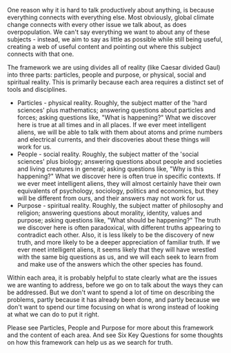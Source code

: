 One reason why it is hard to talk productively about anything, is because everything connects with everything else.  Most obviously, global climate change connects with every other issue we talk about, as does overpopulation.  We can't say everything we want to about any of these subjects - instead, we aim to say as little as possible while still being useful, creating a web of useful content and pointing out where this subject connects with that one.

The framework we are using divides all of reality (like Caesar divided Gaul) into three parts: particles, people and purpose, or physical, social and spiritual reality.  This is primarily because each area requires a distinct set of tools and disciplines.

*    Particles - physical reality. Roughly, the subject matter of the 'hard sciences' plus mathematics; answering questions about particles and forces; asking questions like, "What is happening?"  What we discover here is true at all times and in all places.  If we ever meet intelligent aliens, we will be able to talk with them about atoms and prime numbers and electrical currents, and their discoveries about these things will work for us.
*    People - social reality.  Roughly, the subject matter of the 'social sciences' plus biology; answering questions about people and societies and living creatures in general; asking questions like, "Why is this happening?"  What we discover here is often true in specific contexts.  If we ever meet intelligent aliens, they will almost certainly have their own equivalents of psychology, sociology, politics and economics, but they will be different from ours, and their answers may not work for us.
*    Purpose - spiritual reality.  Roughly, the subject matter of philosophy and religion; answering questions about morality, identity, values and purpose; asking questions like, "What should be happening?"  The truth we discover here is often paradoxical, with different truths appearing to contradict each other.  Also, it is less likely to be the discovery of new truth, and more likely to be a deeper appreciation of familiar truth.  If we ever meet intelligent aliens, it seems likely that they will have wrestled with the same big questions as us, and we will each seek to learn from and make use of the answers which the other species has found.

Within each area, it is probably helpful to state clearly what are the issues we are wanting to address, before we go on to talk about the ways they can be addressed.  But we don't want to spend a lot of time on describing the problems, partly because it has already been done, and partly because we don't want to spend our time focusing on what is wrong instead of looking at what we can do to put it right.

Please see Particles, People and Purpose for more about this framework and the content of each area.  And see Six Key Questions for some thoughts on how this framework can help us as we search for truth.
